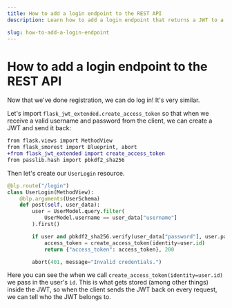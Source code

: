```yaml
---
title: How to add a login endpoint to the REST API
description: Learn how to add a login endpoint that returns a JWT to a REST API using Flask-Smorest and Flask-JWT-Extended.

slug: how-to-add-a-login-endpoint
---
```


# How to add a login endpoint to the REST API

Now that we've done registration, we can do log in! It's very similar.

Let's import `flask_jwt_extended.create_access_token` so that when we receive a valid username and password from the client, we can create a JWT and send it back:

```diff title="resources/user.py"
from flask.views import MethodView
from flask_smorest import Blueprint, abort
+from flask_jwt_extended import create_access_token
from passlib.hash import pbkdf2_sha256
```

Then let's create our `UserLogin` resource.

```python title="resources/user.py"
@blp.route("/login")
class UserLogin(MethodView):
    @blp.arguments(UserSchema)
    def post(self, user_data):
        user = UserModel.query.filter(
            UserModel.username == user_data["username"]
        ).first()

        if user and pbkdf2_sha256.verify(user_data["password"], user.password):
            access_token = create_access_token(identity=user.id)
            return {"access_token": access_token}, 200

        abort(401, message="Invalid credentials.")
```

Here you can see the when we call `create_access_token(identity=user.id)` we pass in the user's `id`. This is what gets stored (among other things) inside the JWT, so when the client sends the JWT back on every request, we can tell who the JWT belongs to.
